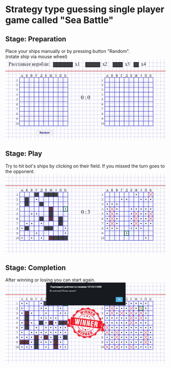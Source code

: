 # Strategy type guessing single player game called "Sea Battle"
## Stage: Preparation
Place your ships manually or by pressing button "Random".  
(rotate ship via mouse wheel)
![Preparation](Images/Preparation.png)
## Stage: Play
Try to hit bot's ships by clicking on their field. If you missed the turn goes to the opponent.
![Play](Images/Play.png)
## Stage: Completion
After winning or losing you can start again.
![Completion](Images/Completion.png)
